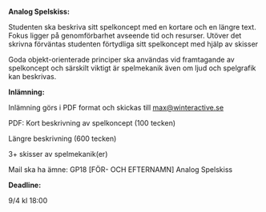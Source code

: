 **Analog Spelskiss:**

Studenten ska beskriva sitt spelkoncept med en kortare och en längre text. Fokus ligger på genomförbarhet avseende tid och resurser. Utöver det skrivna förväntas studenten förtydliga sitt spelkoncept med hjälp av skisser

Goda objekt-orienterade principer ska användas vid framtagande av spelkoncept och särskilt viktigt är spelmekanik även om ljud och spelgrafik kan beskrivas.


**Inlämning:** 

Inlämning görs i PDF format och skickas till max@winteractive.se

PDF: 
Kort beskrivning av spelkoncept (100 tecken)

Längre beskrivning (600 tecken)

3+ skisser av spelmekanik(er)

Mail ska ha ämne: GP18 [FÖR- OCH EFTERNAMN] Analog Spelskiss


**Deadline:**

9/4 kl 18:00
